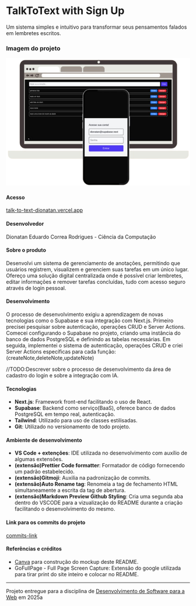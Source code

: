 # TalkToText with Sign Up
 Um sistema simples e intuitivo para transformar seus pensamentos falados em lembretes escritos.

### Imagem do projeto
<img src="public/project-view.png"/>

#### Acesso
[talk-to-text-dionatan.vercel.app](https://talk-to-text-dionatan.vercel.app/login)

#### Desenvolvedor
Dionatan Eduardo Correa Rodrigues - Ciência da Computação

#### Sobre o produto

Desenvolvi um sistema de gerenciamento de anotações, permitindo que usuários registrem, visualizem e gerenciem suas tarefas em um único lugar. Ofereço uma solução digital centralizada onde é possível criar lembretes, editar informações e remover tarefas concluídas, tudo com acesso seguro através de login pessoal.


#### Desenvolvimento

O processo de desenvolvimento exigiu a aprendizagem de novas tecnologias como o Supabase e sua integração com Next.js. Primeiro precisei pesquisar sobre autenticação, operações CRUD e Server Actions. Comecei configurando o Supabase no projeto, criando uma instância do banco de dados PostgreSQL e definindo as tabelas necessárias. Em seguida, implementei o sistema de autenticação, operações CRUD e criei Server Actions específicas para cada função: (createNote,deleteNote,updateNote)

//TODO:Descrever sobre o processo de desenvolvimento da área de cadastro do login e sobre a integração com IA.

#### Tecnologias

- **Next.js**: Framework front-end facilitando o uso de React.
- **Supabase**:  Backend como serviço(BaaS), oferece banco de dados PostgreSQL em tempo real, autenticação.
- **Tailwind**: Utilizado para uso de classes  estilisadas.
- **Git**: Utilizado no versionamento de todo projeto.

#### Ambiente de desenvolvimento

- **VS Code + extenções**: IDE utilizada no desenvolvimento com auxílio de algumas extensões.
- **(extensão)Prettier Code formatter**: Formatador de código fornecendo um padrão estabelecido.
- **(extensão)Gitmoji**: Auxilia na padronização de commits.
- **(extensão)Auto Rename tag**: Renomeia a tag de fechamento HTML simultaneamente a escrita da tag de abertura.
- **(extensão)Markdown Preview Github Styling**: Cria uma segunda aba dentro do VSCODE para a vizualização do README durante a criação facilitando o desenvolvimento do mesmo.

#### Link para os commits do projeto
[commits-link](https://github.com/Dionatan2019Rodrigues/TalkToText/commits/main/)


#### Referências e créditos

- [Canva](https://www.canva.com/) para construção do mockup deste README.
- GoFullPage - Full Page Screen Capture: Extensão do google utilizada para tirar print do site inteiro e colocar no README.

---
Projeto entregue para a disciplina de [Desenvolvimento de Software para a Web](http://github.com/andreainfufsm/elc1090-2025a) em 2025a
